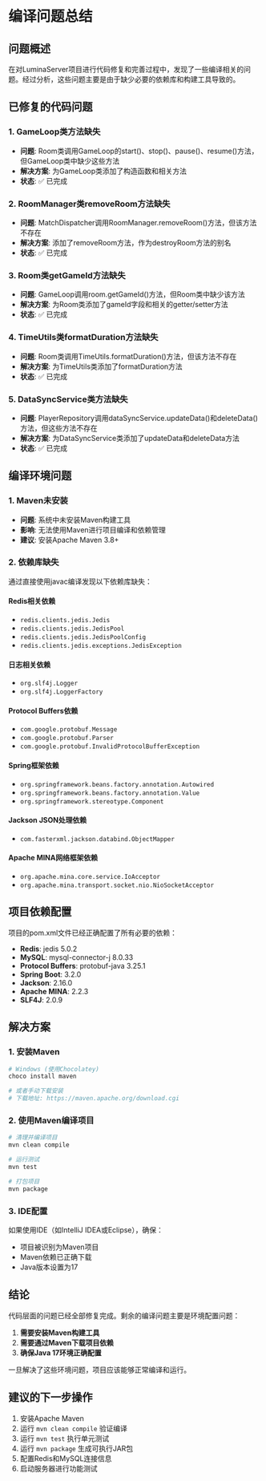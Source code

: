 # 编译问题总结

## 问题概述

在对LuminaServer项目进行代码修复和完善过程中，发现了一些编译相关的问题。经过分析，这些问题主要是由于缺少必要的依赖库和构建工具导致的。

## 已修复的代码问题

### 1. GameLoop类方法缺失
- **问题**: Room类调用GameLoop的start()、stop()、pause()、resume()方法，但GameLoop类中缺少这些方法
- **解决方案**: 为GameLoop类添加了构造函数和相关方法
- **状态**: ✅ 已完成

### 2. RoomManager类removeRoom方法缺失
- **问题**: MatchDispatcher调用RoomManager.removeRoom()方法，但该方法不存在
- **解决方案**: 添加了removeRoom方法，作为destroyRoom方法的别名
- **状态**: ✅ 已完成

### 3. Room类getGameId方法缺失
- **问题**: GameLoop调用room.getGameId()方法，但Room类中缺少该方法
- **解决方案**: 为Room类添加了gameId字段和相关的getter/setter方法
- **状态**: ✅ 已完成

### 4. TimeUtils类formatDuration方法缺失
- **问题**: Room类调用TimeUtils.formatDuration()方法，但该方法不存在
- **解决方案**: 为TimeUtils类添加了formatDuration方法
- **状态**: ✅ 已完成

### 5. DataSyncService类方法缺失
- **问题**: PlayerRepository调用dataSyncService.updateData()和deleteData()方法，但这些方法不存在
- **解决方案**: 为DataSyncService类添加了updateData和deleteData方法
- **状态**: ✅ 已完成

## 编译环境问题

### 1. Maven未安装
- **问题**: 系统中未安装Maven构建工具
- **影响**: 无法使用Maven进行项目编译和依赖管理
- **建议**: 安装Apache Maven 3.8+

### 2. 依赖库缺失
通过直接使用javac编译发现以下依赖库缺失：

#### Redis相关依赖
- `redis.clients.jedis.Jedis`
- `redis.clients.jedis.JedisPool`
- `redis.clients.jedis.JedisPoolConfig`
- `redis.clients.jedis.exceptions.JedisException`

#### 日志相关依赖
- `org.slf4j.Logger`
- `org.slf4j.LoggerFactory`

#### Protocol Buffers依赖
- `com.google.protobuf.Message`
- `com.google.protobuf.Parser`
- `com.google.protobuf.InvalidProtocolBufferException`

#### Spring框架依赖
- `org.springframework.beans.factory.annotation.Autowired`
- `org.springframework.beans.factory.annotation.Value`
- `org.springframework.stereotype.Component`

#### Jackson JSON处理依赖
- `com.fasterxml.jackson.databind.ObjectMapper`

#### Apache MINA网络框架依赖
- `org.apache.mina.core.service.IoAcceptor`
- `org.apache.mina.transport.socket.nio.NioSocketAcceptor`

## 项目依赖配置

项目的pom.xml文件已经正确配置了所有必要的依赖：

- **Redis**: jedis 5.0.2
- **MySQL**: mysql-connector-j 8.0.33
- **Protocol Buffers**: protobuf-java 3.25.1
- **Spring Boot**: 3.2.0
- **Jackson**: 2.16.0
- **Apache MINA**: 2.2.3
- **SLF4J**: 2.0.9

## 解决方案

### 1. 安装Maven
```bash
# Windows (使用Chocolatey)
choco install maven

# 或者手动下载安装
# 下载地址: https://maven.apache.org/download.cgi
```

### 2. 使用Maven编译项目
```bash
# 清理并编译项目
mvn clean compile

# 运行测试
mvn test

# 打包项目
mvn package
```

### 3. IDE配置
如果使用IDE（如IntelliJ IDEA或Eclipse），确保：
- 项目被识别为Maven项目
- Maven依赖已正确下载
- Java版本设置为17

## 结论

代码层面的问题已经全部修复完成。剩余的编译问题主要是环境配置问题：

1. **需要安装Maven构建工具**
2. **需要通过Maven下载项目依赖**
3. **确保Java 17环境正确配置**

一旦解决了这些环境问题，项目应该能够正常编译和运行。

## 建议的下一步操作

1. 安装Apache Maven
2. 运行 `mvn clean compile` 验证编译
3. 运行 `mvn test` 执行单元测试
4. 运行 `mvn package` 生成可执行JAR包
5. 配置Redis和MySQL连接信息
6. 启动服务器进行功能测试